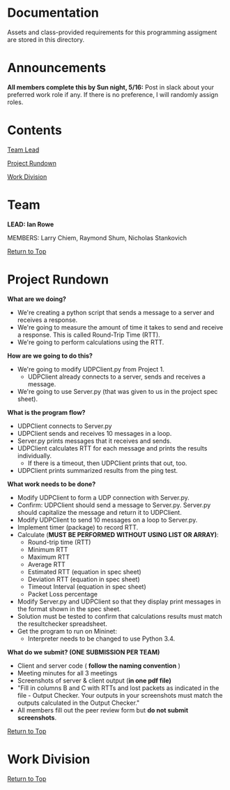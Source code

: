 # Documentation

Assets and class-provided requirements for this programming assigment are stored in this directory.

# Announcements

**All members complete this by Sun night, 5/16:**
Post in slack about your preferred work role if any. If there is no preference,
I will randomly assign roles.

# Contents

[Team Lead](#team-lead)

[Project Rundown](#project-rundown)

[Work Division](#work-division)

# Team
**LEAD: Ian Rowe**

MEMBERS: Larry Chiem, Raymond Shum, Nicholas Stankovich

[Return to Top](#contents)

# Project Rundown
**What are we doing?**

- We're creating a python script that sends a message to a server and receives a response.
- We're going to measure the amount of time it takes to send and receive a response. This is called Round-Trip Time (RTT).
- We're going to perform calculations using the RTT.

**How are we going to do this?**

- We're going to modify UDPClient.py from Project 1.
    - UDPClient already connects to a server, sends and receives a message.
- We're going to use Server.py (that was given to us in the project spec sheet).

**What is the program flow?**

- UDPClient connects to Server.py
- UDPClient sends and receives 10 messages in a loop.
- Server.py prints messages that it receives and sends.
- UDPClient calculates RTT for each message and prints the results individually.
    - If there is a timeout, then UDPClient prints that out, too.
- UDPClient prints summarized results from the ping test.

**What work needs to be done?**

- Modify UDPClient to form a UDP connection with Server.py.
- Confirm: UDPClient should send a message to Server.py. Server.py should capitalize the message and return it to UDPClient.
- Modify UDPClient to send 10 messages on a loop to Server.py.
- Implement timer (package) to record RTT.
- Calculate (**MUST BE PERFORMED WITHOUT USING LIST OR ARRAY)**:
    - Round-trip time (RTT)
    - Minimum RTT
    - Maximum RTT
    - Average RTT
    - Estimated RTT (equation in spec sheet)
    - Deviation RTT (equation in spec sheet)
    - Timeout Interval (equation in spec sheet)
    - Packet Loss percentage
- Modify Server.py and UDPClient so that they display print messages in the format shown in the spec sheet.
- Solution must be tested to confirm that calculations results must match the resultchecker spreadsheet.
- Get the program to run on Mininet:
    - Interpreter needs to be changed to use Python 3.4. 

**What do we submit? (ONE SUBMISSION PER TEAM)**

- Client and server code ( **follow the naming convention** )
- Meeting minutes for all 3 meetings
- Screenshots of server &amp; client output (**in one pdf file)**
- &quot;Fill in columns B and C with RTTs and lost packets as indicated in the file - Output Checker. Your outputs in your screenshots must match the outputs calculated in the Output Checker.&quot;
- All members fill out the peer review form but **do not submit screenshots**.

[Return to Top](#contents)

# Work Division

[Return to Top](#contents)
